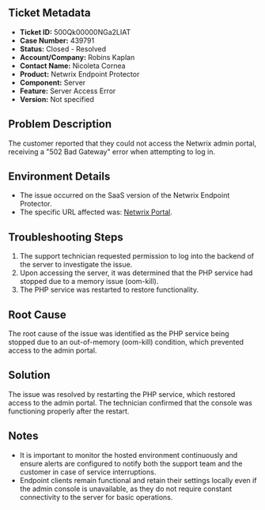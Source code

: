 ## Ticket Metadata
- **Ticket ID:** 500Qk00000NGa2LIAT
- **Case Number:** 439791
- **Status:** Closed - Resolved
- **Account/Company:** Robins Kaplan
- **Contact Name:** Nicoleta Cornea
- **Product:** Netwrix Endpoint Protector
- **Component:** Server
- **Feature:** Server Access Error
- **Version:** Not specified

## Problem Description
The customer reported that they could not access the Netwrix admin portal, receiving a "502 Bad Gateway" error when attempting to log in.

## Environment Details
- The issue occurred on the SaaS version of the Netwrix Endpoint Protector.
- The specific URL affected was: [Netwrix Portal](https://g8nrjbx.hosted.endpointprotector.com/index.php/login).

## Troubleshooting Steps
1. The support technician requested permission to log into the backend of the server to investigate the issue.
2. Upon accessing the server, it was determined that the PHP service had stopped due to a memory issue (oom-kill).
3. The PHP service was restarted to restore functionality.

## Root Cause
The root cause of the issue was identified as the PHP service being stopped due to an out-of-memory (oom-kill) condition, which prevented access to the admin portal.

## Solution
The issue was resolved by restarting the PHP service, which restored access to the admin portal. The technician confirmed that the console was functioning properly after the restart.

## Notes
- It is important to monitor the hosted environment continuously and ensure alerts are configured to notify both the support team and the customer in case of service interruptions.
- Endpoint clients remain functional and retain their settings locally even if the admin console is unavailable, as they do not require constant connectivity to the server for basic operations.